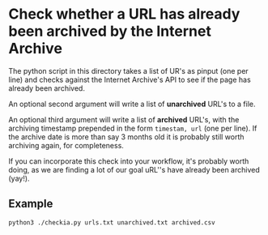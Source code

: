 # Check whether a URL has already been archived by the Internet Archive

The python script in this directory takes a list of UR's as pinput (one per line) and checks against the Internet Archive's API to see if the page has already been archived. 

An optional second argument will write a list of **unarchived** URL's to a file.

An optional third argument will write a list of **archived** URL's, with the archiving timestamp prepended in the form `timestam, url` (one per line). If the archive date is more than say 3 months old it is probably still worth archiving again, for completeness.

If you can incorporate this check into your workflow, it's probably worth doing, as we are finding a lot of our goal uRL''s have already been archived (yay!). 

## Example

```sh
python3 ./checkia.py urls.txt unarchived.txt archived.csv
```
